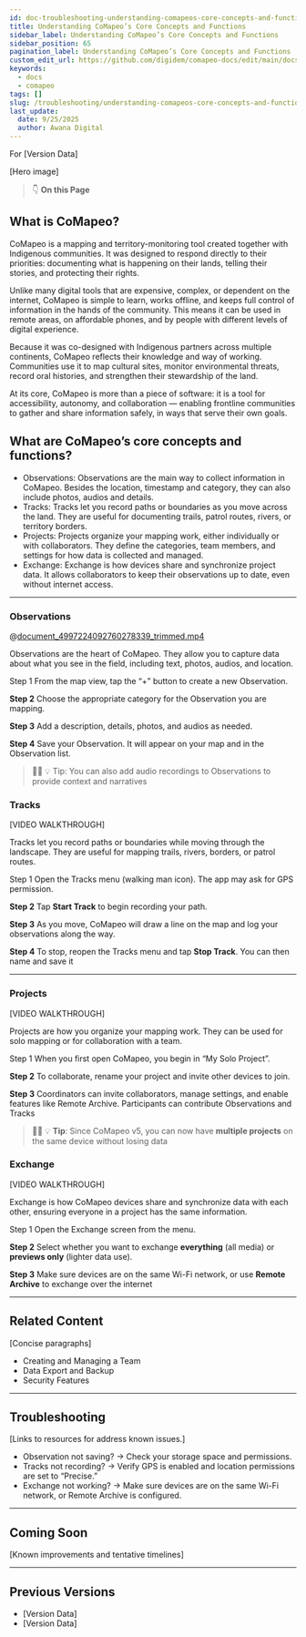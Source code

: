```yaml
---
id: doc-troubleshooting-understanding-comapeos-core-concepts-and-functions
title: Understanding CoMapeo’s Core Concepts and Functions
sidebar_label: Understanding CoMapeo’s Core Concepts and Functions
sidebar_position: 65
pagination_label: Understanding CoMapeo’s Core Concepts and Functions
custom_edit_url: https://github.com/digidem/comapeo-docs/edit/main/docs/troubleshooting/understanding-comapeos-core-concepts-and-functions.md
keywords:
  - docs
  - comapeo
tags: []
slug: /troubleshooting/understanding-comapeos-core-concepts-and-functions
last_update:
  date: 9/25/2025
  author: Awana Digital
---
```

For [Version Data]


[Hero image]


> 👇 **On this Page**


## What is CoMapeo?


CoMapeo is a mapping and territory-monitoring tool created together with Indigenous communities. It was designed to respond directly to their priorities: documenting what is happening on their lands, telling their stories, and protecting their rights.


Unlike many digital tools that are expensive, complex, or dependent on the internet, CoMapeo is simple to learn, works offline, and keeps full control of information in the hands of the community. This means it can be used in remote areas, on affordable phones, and by people with different levels of digital experience.


Because it was co-designed with Indigenous partners across multiple continents, CoMapeo reflects their knowledge and way of working. Communities use it to map cultural sites, monitor environmental threats, record oral histories, and strengthen their stewardship of the land.


At its core, CoMapeo is more than a piece of software: it is a tool for accessibility, autonomy, and collaboration — enabling frontline communities to gather and share information safely, in ways that serve their own goals.


## What are CoMapeo’s core concepts and functions?

- Observations: Observations are the main way to collect information in CoMapeo. Besides the location, timestamp and category, they can also include photos, audios and details.
- Tracks: Tracks let you record paths or boundaries as you move across the land. They are useful for documenting trails, patrol routes, rivers, or territory borders.
- Projects: Projects organize your mapping work, either individually or with collaborators. They define the categories, team members, and settings for how data is collected and managed.
- Exchange: Exchange is how devices share and synchronize project data. It allows collaborators to keep their observations up to date, even without internet access.

---


### Observations


@[document_4997224092760278339_trimmed.mp4](https://drive.google.com/file/d/14l9AjdANFSzhtCC94h0DHw2Xolt11_Yq/view?usp=drive_link)


Observations are the heart of CoMapeo. They allow you to capture data about what you see in the field, including text, photos, audios, and location.


Step 1 From the map view, tap the “+” button to create a new Observation.


**Step 2** Choose the appropriate category for the Observation you are mapping.


**Step 3** Add a description, details, photos, and audios as needed.


**Step 4** Save your Observation. It will appear on your map and in the Observation list.


> 💁🏽 💡 Tip: You can also add audio recordings to Observations to provide context and narratives


### Tracks


[VIDEO WALKTHROUGH]


Tracks let you record paths or boundaries while moving through the landscape. They are useful for mapping trails, rivers, borders, or patrol routes.


Step 1 Open the Tracks menu (walking man icon). The app may ask for GPS permission.


**Step 2** Tap **Start Track** to begin recording your path.


**Step 3** As you move, CoMapeo will draw a line on the map and log your observations along the way.


**Step 4** To stop, reopen the Tracks menu and tap **Stop Track**. You can then name and save it


---


### Projects


[VIDEO WALKTHROUGH]


Projects are how you organize your mapping work. They can be used for solo mapping or for collaboration with a team.


Step 1 When you first open CoMapeo, you begin in “My Solo Project”.


**Step 2** To collaborate, rename your project and invite other devices to join.


**Step 3** Coordinators can invite collaborators, manage settings, and enable features like Remote Archive. Participants can contribute Observations and Tracks


> 💁🏽 💡 **Tip**: Since CoMapeo v5, you can now have **multiple projects** on the same device without losing data


### Exchange


[VIDEO WALKTHROUGH]


Exchange is how CoMapeo devices share and synchronize data with each other, ensuring everyone in a project has the same information.


Step 1 Open the Exchange screen from the menu.


**Step 2** Select whether you want to exchange **everything** (all media) or **previews only** (lighter data use).


**Step 3** Make sure devices are on the same Wi-Fi network, or use **Remote Archive** to exchange over the internet


---


## Related Content


[Concise paragraphs]

- Creating and Managing a Team
- Data Export and Backup
- Security Features

---


## Troubleshooting


[Links to resources for address known issues.]

- Observation not saving? → Check your storage space and permissions.
- Tracks not recording? → Verify GPS is enabled and location permissions are set to “Precise.”
- Exchange not working? → Make sure devices are on the same Wi-Fi network, or Remote Archive is configured.

---


## Coming Soon


[Known improvements and tentative timelines]


---


## Previous Versions

- [Version Data]
- [Version Data]
